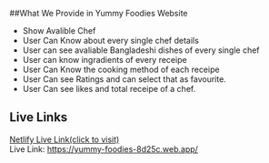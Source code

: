 ##What We Provide in Yummy Foodies Website

* Show Avalible Chef<br>
* User Can Know about every single chef  details<br>
* User can see avaliable Bangladeshi dishes of every single chef<br> 
* User can know ingradients of every receipe<br>
* User Can Know the cooking method of each receipe<br>
* User Can see Ratings and can select that as favourite.<br>
* User Can see likes and total receipe of a chef.<br>

## Live Links
[Netlify Live Link(click to visit)](https://yummy-foodies-8d25c.web.app/) <br>
Live Link: https://yummy-foodies-8d25c.web.app/